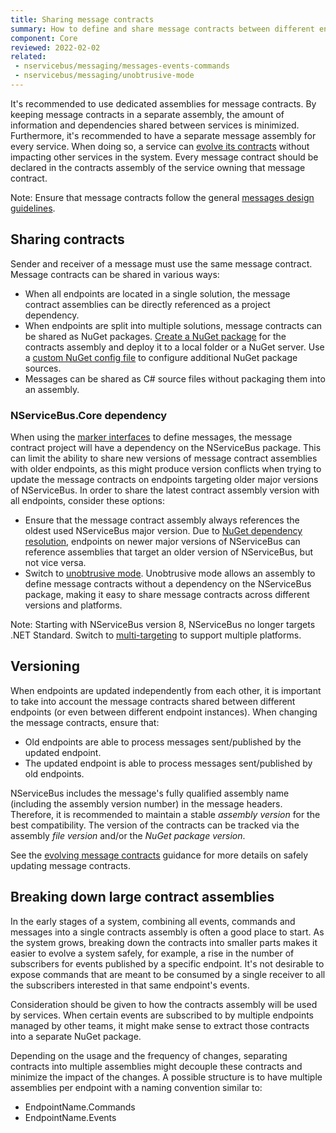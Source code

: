 ```yaml
---
title: Sharing message contracts
summary: How to define and share message contracts between different endpoints.
component: Core
reviewed: 2022-02-02
related:
 - nservicebus/messaging/messages-events-commands
 - nservicebus/messaging/unobtrusive-mode
---
```


It's recommended to use dedicated assemblies for message contracts. By keeping message contracts in a separate assembly, the amount of information and dependencies shared between services is minimized. Furthermore, it's recommended to have a separate message assembly for every service. When doing so, a service can [evolve its contracts](/nservicebus/messaging/evolving-contracts.md) without impacting other services in the system. Every message contract should be declared in the contracts assembly of the service owning that message contract.

Note: Ensure that message contracts follow the general [messages design guidelines](/nservicebus/messaging/messages-events-commands.md#designing-messages).

## Sharing contracts

Sender and receiver of a message must use the same message contract. Message contracts can be shared in various ways:

* When all endpoints are located in a single solution, the message contract assemblies can be directly referenced as a project dependency.
* When endpoints are split into multiple solutions, message contracts can be shared as NuGet packages. [Create a NuGet package](https://docs.microsoft.com/en-us/nuget/create-packages/creating-a-package-msbuild) for the contracts assembly and deploy it to a local folder or a NuGet server. Use a [custom NuGet config file](https://docs.microsoft.com/en-us/nuget/reference/nuget-config-file) to configure additional NuGet package sources.
* Messages can be shared as C# source files without packaging them into an assembly.

### NServiceBus.Core dependency

When using the [marker interfaces](/nservicebus/messaging/messages-events-commands.md#identifying-messages-marker-interfaces) to define messages, the message contract project will have a dependency on the NServiceBus package. This can limit the ability to share new versions of message contract assemblies with older endpoints, as this might produce version conflicts when trying to update the message contracts on endpoints targeting older major versions of NServiceBus. In order to share the latest contract assembly version with all endpoints, consider these options:

* Ensure that the message contract assembly always references the oldest used NServiceBus major version. Due to [NuGet dependency resolution](https://docs.microsoft.com/en-us/nuget/concepts/dependency-resolution), endpoints on newer major versions of NServiceBus can reference assemblies that target an older version of NServiceBus, but not vice versa.
* Switch to [unobtrusive mode](/nservicebus/messaging/unobtrusive-mode.md). Unobtrusive mode allows an assembly to define message contracts without a dependency on the NServiceBus package, making it easy to share message contracts across different versions and platforms.

Note: Starting with NServiceBus version 8, NServiceBus no longer targets .NET Standard. Switch to [multi-targeting](https://docs.microsoft.com/en-us/dotnet/standard/library-guidance/cross-platform-targeting#multi-targeting) to support multiple platforms.

## Versioning

When endpoints are updated independently from each other, it is important to take into account the message contracts shared between different endpoints (or even between different endpoint instances). When changing the message contracts, ensure that:

* Old endpoints are able to process messages sent/published by the updated endpoint.
* The updated endpoint is able to process messages sent/published by old endpoints.

NServiceBus includes the message's fully qualified assembly name (including the assembly version number) in the message headers. Therefore, it is recommended to maintain a stable *assembly version* for the best compatibility. The version of the contracts can be tracked via the assembly *file version* and/or the *NuGet package version*.

See the [evolving message contracts](/nservicebus/messaging/evolving-contracts.md) guidance for more details on safely updating message contracts.

## Breaking down large contract assemblies

In the early stages of a system, combining all events, commands and messages into a single contracts assembly is often a good place to start. As the system grows, breaking down the contracts into smaller parts makes it easier to evolve a system safely, for example, a rise in the number of subscribers for events published by a specific endpoint. It's not desirable to expose commands that are meant to be consumed by a single receiver to all the subscribers interested in that same endpoint's events.

Consideration should be given to how the contracts assembly will be used by services. When certain events are subscribed to by multiple endpoints managed by other teams, it might make sense to extract those contracts into a separate NuGet package.

Depending on the usage and the frequency of changes, separating contracts into multiple assemblies might decouple these contracts and minimize the impact of the changes. A possible structure is to have multiple assemblies per endpoint with a naming convention similar to:

* EndpointName.Commands
* EndpointName.Events
